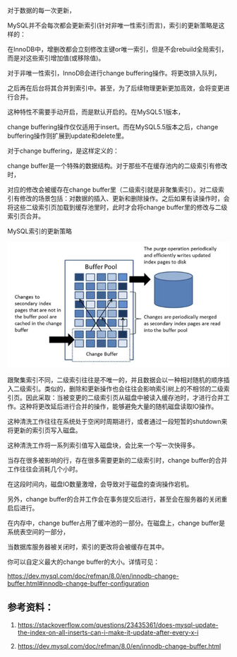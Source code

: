 对于数据的每一次更新，

MySQL并不会每次都会更新索引(针对非唯一性索引而言)，索引的更新策略是这样的：

在InnoDB中，增删改都会立刻修改主键or唯一索引，但是不会rebuild全局索引，而是对这些索引增加值(或移除值)。

对于非唯一性索引，InnoDB会进行change buffering操作。将更改排入队列，

之后再在后台将其合并到索引中。甚至，为了后续物理更新更加高效，会将变更进行合并。

这种特性不需要手动开启，而是默认开启的。在MySQL5.1版本，

change buffering操作仅仅适用于insert。而在MySQL5.5版本之后，change buffering操作则扩展到update和delete里。

对于change buffering，是这样定义的：

change buffer是一个特殊的数据结构。对于那些不在缓存池内的二级索引有修改时，

对应的修改会被缓存在change buffer里（二级索引就是非聚集索引）。对二级索引有修改的场景包括：对数据的插入、更新和删除操作。之后如果有读操作时，会将这些二级索引页加载到缓存池里时，此时才会将change buffer里的修改与二级索引页合并。

MySQL索引的更新策略

![img_269.png](img_269.png)

跟聚集索引不同，二级索引往往是不唯一的，并且数据会以一种相对随机的顺序插入二级索引。类似的，删除和更新操作也会往往会影响索引树上的不相邻的二级索引页。因此采取：当被变更的二级索引页从磁盘中被读入缓存池时，才进行合并工作。这种将更改延后进行合并的操作，能够避免大量的随机磁盘读取IO操作。

这种清洗工作往往在系统处于空闲时周期进行，或者通过一段短暂的shutdown来将更新的索引页写入磁盘。

这种清洗工作将一系列索引值写入磁盘块，会比来一个写一次快得多。

当存在很多被影响的行，存在很多需要更新的二级索引时，change buffer的合并工作往往会消耗几个小时。

在这段时间内，磁盘IO数量激增，会导致对于磁盘的查询操作宕机。

另外，change buffer的合并工作会在事务提交后进行，甚至会在服务器的关闭重启后进行。

在内存中，change buffer占用了缓冲池的一部分。在磁盘上，change buffer是系统表空间的一部分，

当数据库服务器被关闭时，索引的更改将会被缓存在其中。

你可以自定义最大的change buffer的大小。详情可见：

https://dev.mysql.com/doc/refman/8.0/en/innodb-change-buffer.html#innodb-change-buffer-configuration

参考资料：
---

1. https://stackoverflow.com/questions/23435361/does-mysql-update-the-index-on-all-inserts-can-i-make-it-update-after-every-x-i

2. https://dev.mysql.com/doc/refman/8.0/en/innodb-change-buffer.html
